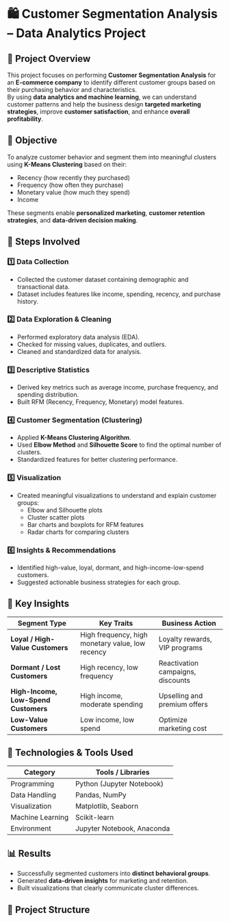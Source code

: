 # 🛍️ Customer Segmentation Analysis – Data Analytics Project

## 📘 Project Overview
This project focuses on performing **Customer Segmentation Analysis** for an **E-commerce company** to identify different customer groups based on their purchasing behavior and characteristics.  
By using **data analytics and machine learning**, we can understand customer patterns and help the business design **targeted marketing strategies**, improve **customer satisfaction**, and enhance **overall profitability**.


## 🎯 Objective
To analyze customer behavior and segment them into meaningful clusters using **K-Means Clustering** based on their:
- Recency (how recently they purchased)
- Frequency (how often they purchase)
- Monetary value (how much they spend)
- Income

These segments enable **personalized marketing**, **customer retention strategies**, and **data-driven decision making**.


## 🧩 Steps Involved
### 1️⃣ Data Collection
- Collected the customer dataset containing demographic and transactional data.
- Dataset includes features like income, spending, recency, and purchase history.

### 2️⃣ Data Exploration & Cleaning
- Performed exploratory data analysis (EDA).
- Checked for missing values, duplicates, and outliers.
- Cleaned and standardized data for analysis.

### 3️⃣ Descriptive Statistics
- Derived key metrics such as average income, purchase frequency, and spending distribution.
- Built RFM (Recency, Frequency, Monetary) model features.

### 4️⃣ Customer Segmentation (Clustering)
- Applied **K-Means Clustering Algorithm**.
- Used **Elbow Method** and **Silhouette Score** to find the optimal number of clusters.
- Standardized features for better clustering performance.

### 5️⃣ Visualization
- Created meaningful visualizations to understand and explain customer groups:
  - Elbow and Silhouette plots
  - Cluster scatter plots
  - Bar charts and boxplots for RFM features
  - Radar charts for comparing clusters

### 6️⃣ Insights & Recommendations
- Identified high-value, loyal, dormant, and high-income-low-spend customers.
- Suggested actionable business strategies for each group.


## 🧠 Key Insights
| Segment Type | Key Traits | Business Action |
|---------------|-------------|-----------------|
| **Loyal / High-Value Customers** | High frequency, high monetary value, low recency | Loyalty rewards, VIP programs |
| **Dormant / Lost Customers** | High recency, low frequency | Reactivation campaigns, discounts |
| **High-Income, Low-Spend Customers** | High income, moderate spending | Upselling and premium offers |
| **Low-Value Customers** | Low income, low spend | Optimize marketing cost |


## 🧮 Technologies & Tools Used
| Category | Tools / Libraries |
|-----------|-------------------|
| Programming | Python (Jupyter Notebook) |
| Data Handling | Pandas, NumPy |
| Visualization | Matplotlib, Seaborn |
| Machine Learning | Scikit-learn |
| Environment | Jupyter Notebook, Anaconda |


## 📊 Results
- Successfully segmented customers into **distinct behavioral groups**.
- Generated **data-driven insights** for marketing and retention.
- Built visualizations that clearly communicate cluster differences.


## 📁 Project Structure
